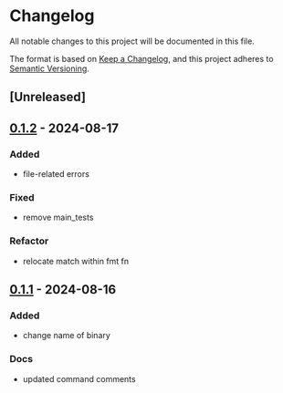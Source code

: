 # Changelog
All notable changes to this project will be documented in this file.

The format is based on [Keep a Changelog](https://keepachangelog.com/en/1.0.0/),
and this project adheres to [Semantic Versioning](https://semver.org/spec/v2.0.0.html).

## [Unreleased]

## [0.1.2](https://github.com/schneedotdev/til/compare/v0.1.1...v0.1.2) - 2024-08-17

### Added
- file-related errors

### Fixed
- remove main_tests

### Refactor
- relocate match within fmt fn

## [0.1.1](https://github.com/schneedotdev/til/compare/v0.1.0...v0.1.1) - 2024-08-16

### Added
- change name of binary

### Docs
- updated command comments
